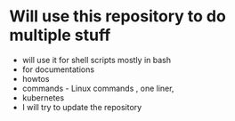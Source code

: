 # Will use this repository to do multiple stuff
- will use it for shell scripts mostly in bash
- for documentations
- howtos
- commands - Linux commands , one liner,
- kubernetes 
- I will try to update the repository 